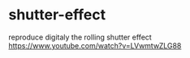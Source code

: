 # shutter-effect
reproduce digitaly the rolling shutter effect https://www.youtube.com/watch?v=LVwmtwZLG88
